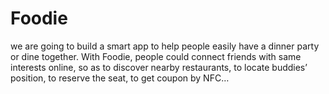 # Foodie
we are going to build a smart app to help people easily have a dinner party or dine together. With Foodie, people could connect friends with same interests online, so as to discover nearby restaurants, to locate buddies’ position, to reserve the seat, to get coupon by NFC… 
